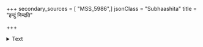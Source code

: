 +++
secondary_sources = [ "MSS_5986",]
jsonClass = "Subhaashita"
title = "इन्दुं निन्दति"

+++

<details><summary>Text</summary>

इन्दुं निन्दति चन्दनं न सहते मल्लीस्रजं नेक्षते हारं द्वेष्टि सिताब्जमुज्झति बिसस्तोमं निगृह्णाति च।  
श्रीभूपाल महीधरेषु विपिनेष्वम्भोधितीरेषु च त्वत्कीर्तिस् त्वदरिप्रिया च विलसत्युच्चैः स्फुरत्पाण्डिमा॥
</details>

